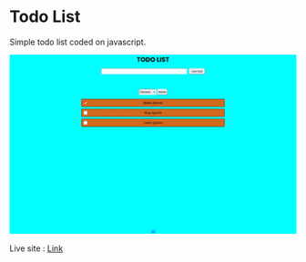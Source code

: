 # Todo List

Simple todo list coded on javascript.

![](screenshot.webp)

Live site : [Link](https://julabina.github.io/Todo_List_js/)
